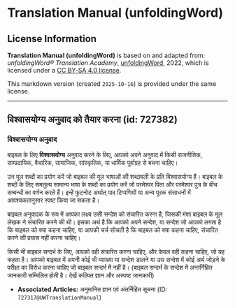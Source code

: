 # Translation Manual (unfoldingWord)

## License Information

**Translation Manual (unfoldingWord)** is based on and adapted from: _unfoldingWord® Translation Academy_, [unfoldingWord](https://unfoldingword.org/utw), 2022, which is licensed under a [CC BY-SA 4.0 license](https://creativecommons.org/licenses/by-sa/4.0/legalcode.en).

This markdown version (created `2025-10-16`) is provided under the same license.



--------------------------------

## विश्वासयोग्य अनुवाद को तैयार करना (id: 727382)

### विश्वासयोग्य अनुवाद

बाइबल के लिए **विश्वासयोग्य** अनुवाद करने के लिए, आपको अपने अनुवाद में किसी राजनीतिक, साम्प्रदायिक, वैचारिक, सामाजिक, सांस्कृतिक, या धार्मिक पूर्वाग्रह से बचना चाहिए।

उन मूल शब्दों का प्रयोग करें जो बाइबल की मूल भाषाओं की शब्दावली के प्रति विश्वासयोग्य हैं। बाइबल के शब्दों के लिए समतुल्य सामान्य भाषा के शब्दों का प्रयोग करें जो परमेश्वर पिता और परमेश्वर पुत्र के बीच सम्बन्धों का वर्णन करते हैं। इन्हें फुटनोट अर्थात् पाद टिप्पणियों या अन्य पूरक संसाधनों में आवश्यकतानुसार स्पष्ट किया जा सकता है।

बाइबल अनुवादक के रूप में आपका लक्ष्य उसी सन्देश को संचारित करना है, जिसकी मंशा बाइबल के मूल लेखक ने संचारित करने की थी। इसका अर्थ है कि आपको अपने सन्देश, या सन्देश जो आपको लगता है कि बाइबल को क्या कहना चाहिए, या आपकी चर्च सोचती है कि बाइबल को क्या कहना चाहिए, संचारित करने की प्रयास नहीं करना चाहिए।

किसी भी बाइबल सन्दर्भ के लिए, आपको वही संचारित करना चाहिए, और केवल वही कहना चाहिए, जो यह कहता है। आपको बाइबल में अपनी कोई भी व्याख्या या सन्देश डालने या उस सन्देश में कोई अर्थ जोड़ने के परीक्षा का विरोध करना चाहिए जो बाइबल सन्दर्भ में नहीं है। (बाइबल सन्दर्भ के सन्देश में अन्तर्निहित जानकारी सम्मिलित होती है। देखें कल्पित ज्ञान और अस्पष्ट जानकारी)

* **Associated Articles:** अनुमानित ज्ञान एवं अंतर्निहित सूचना (ID: `727317@UWTranslationManual`)

